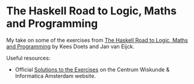 # The Haskell Road to Logic, Maths and Programming

My take on some of the exercises from [The Haskell Road to Logic, Maths and Programming](https://homepages.cwi.nl/~jve/HR/) by Kees Doets and Jan van Eijck.

Useful resources:

- Official [Solutions to the Exercises](https://homepages.cwi.nl/~jve/HR/JustSOL.pdf) on the Centrum Wiskunde & Informatica Amsterdam website.

